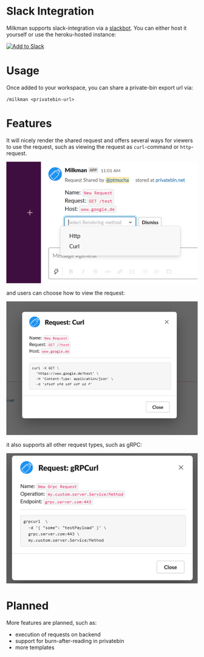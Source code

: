 # Slack Integration

Milkman supports slack-integration via a [slackbot](https://github.com/warmuuh/milkman-slack).
You can either host it yourself or use the heroku-hosted instance:

[![Add to Slack](https://platform.slack-edge.com/img/add_to_slack.png)](https://milkman-slack.herokuapp.com/slack/oauth/start)

# Usage

Once added to your workspace, you can share a private-bin export url via:

```
/milkman <privatebin-url>
```

# Features

It will nicely render the shared request and offers several ways for viewers to use the request, 
such as viewing the request as `curl`-command or `http`-request.

![Slack Preview](/img/slack-preview.png)

and users can choose how to view the request:

![Slack Render](/img/slack-render.png)

it also supports all other request types, such as gRPC:

![Slack Grpc](/img/slack-grpc-render.png)

# Planned

More features are planned, such as:

* execution of requests on backend
* support for burn-after-reading in privatebin
* more templates